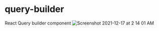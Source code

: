 # query-builder
React Query builder component
![Screenshot 2021-12-17 at 2 14 01 AM](https://user-images.githubusercontent.com/12800370/146445550-48d9fa0e-e574-4ef9-ab0b-39d600fdd514.png)

